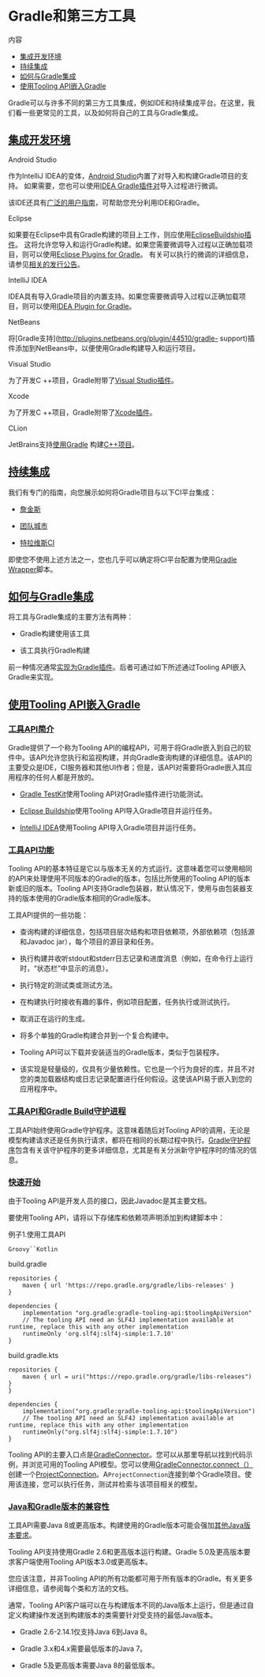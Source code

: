 # Gradle和第三方工具


内容

  * [集成开发环境](#ides)
  * [持续集成](#continuous_integration)
  * [如何与Gradle集成](#how_to_integrate_with_gradle)
  * [使用Tooling API嵌入Gradle](#embedding)

Gradle可以与许多不同的第三方工具集成，例如IDE和持续集成平台。在这里，我们看一些更常见的工具，以及如何将自己的工具与Gradle集成。

## [](#ides)[集成开发环境](#ides)

Android Studio

    

作为IntelliJ IDEA的变体，[Android Studio](https://developer.android.com/studio/)内置了对导入和构建Gradle项目的支持。
如果需要，您也可以使用[IDEA Gradle插件对](https://docs.gradle.org/6.7.1/userguide/idea_plugin.html)导入过程进行微调。

该IDE还具有[广泛的用户指南](https://developer.android.com/studio/intro/)，可帮助您充分利用IDE和Gradle。

Eclipse

    

如果要在Eclipse中具有Gradle构建的项目上工作，则应使用[EclipseBuildship插件](https://projects.eclipse.org/projects/tools.buildship)。
这将允许您导入和运行Gradle构建。如果您需要微调导入过程以正确加载项目，则可以使用[Eclipse Plugins for Gradle](https://docs.gradle.org/6.7.1/userguide/eclipse_plugin.html)。
有关可以执行的微调的详细信息，请参见[相关的发行公告](https://discuss.gradle.org/t/buildship-1-0-18-is-now-available/19012)。

IntelliJ IDEA

    

IDEA具有导入Gradle项目的内置支持。如果您需要微调导入过程以正确加载项目，则可以使用[IDEA Plugin for Gradle](https://docs.gradle.org/6.7.1/userguide/idea_plugin.html)。

NetBeans

    

将[Gradle支持](http://plugins.netbeans.org/plugin/44510/gradle- support)插件添加到NetBeans中，以便使用Gradle构建导入和运行项目。

Visual Studio

    

为了开发C ++项目，Gradle附带了[Visual Studio插件](https://docs.gradle.org/6.7.1/userguide/visual_studio_plugin.html)。

Xcode

    

为了开发C
++项目，Gradle附带了[Xcode插件](https://docs.gradle.org/6.7.1/userguide/xcode_plugin.html)。

CLion

    

JetBrains支持[使用Gradle](https://blog.jetbrains.com/clion/2018/05/clion-starts-2018-2-eap-sanitizers-gradle-db-performance/)
构建[C++项目](https://blog.jetbrains.com/clion/2018/05/clion-starts-2018-2-eap-sanitizers-gradle-db-performance/)。

## [](#continuous_integration)[持续集成](#continuous_integration)

我们有专门的指南，向您展示如何将Gradle项目与以下CI平台集成：

  * [詹金斯](https://guides.gradle.org/executing-gradle-builds-on-jenkins)

  * [团队城市](https://guides.gradle.org/executing-gradle-builds-on-teamcity)

  * [特拉维斯CI](https://guides.gradle.org/executing-gradle-builds-on-travisci)

即使您不使用上述方法之一，您也几乎可以确定将CI平台配置为使用[Gradle Wrapper](https://docs.gradle.org/6.7.1/userguide/gradle_wrapper.html)脚本。

## [](#how_to_integrate_with_gradle)[如何与Gradle集成](#how_to_integrate_with_gradle)

将工具与Gradle集成的主要方法有两种：

  * Gradle构建使用该工具

  * 该工具执行Gradle构建

前一种情况通常[实现为Gradle插件](https://docs.gradle.org/6.7.1/userguide/custom_plugins.html)。后者可通过如下所述通过Tooling
API嵌入Gradle来实现。

## [](#embedding)[使用Tooling API嵌入Gradle](#embedding)

### [](#sec:embedding_introduction)[工具API简介](#sec:embedding_introduction)

Gradle提供了一个称为Tooling
API的编程API，可用于将Gradle嵌入到自己的软件中。该API允许您执行和监视构建，并向Gradle查询构建的详细信息。该API的主要受众是IDE，CI服务器和其他UI作者；但是，该API对需要将Gradle嵌入其应用程序的任何人都是开放的。

  * [Gradle TestKit](https://docs.gradle.org/6.7.1/userguide/test_kit.html#test_kit)使用Tooling API对Gradle插件进行功能测试。

  * [Eclipse Buildship](http://projects.eclipse.org/projects/tools.buildship)使用Tooling API导入Gradle项目并运行任务。

  * [IntelliJ IDEA](https://www.jetbrains.com/idea/)使用Tooling API导入Gradle项目并运行任务。

### [](#sec:embedding_features)[工具API功能](#sec:embedding_features)

Tooling
API的基本特征是它以与版本无关的方式运行。这意味着您可以使用相同的API来处理使用不同版本的Gradle的版本，包括比所使用的Tooling
API的版本新或旧的版本。Tooling API支持Gradle包装器，默认情况下，使用与由包装器支持的版本使用的Gradle版本相同的Gradle版本。

工具API提供的一些功能：

  * 查询构建的详细信息，包括项目层次结构和项目依赖项，外部依赖项（包括源和Javadoc jar），每个项目的源目录和任务。

  * 执行构建并收听stdout和stderr日志记录和进度消息（例如，在命令行上运行时，“状态栏”中显示的消息）。

  * 执行特定的测试类或测试方法。

  * 在构建执行时接收有趣的事件，例如项目配置，任务执行或测试执行。

  * 取消正在运行的生成。

  * 将多个单独的Gradle构建合并到一个复合构建中。

  * Tooling API可以下载并安装适当的Gradle版本，类似于包装程序。

  * 该实现是轻量级的，仅具有少量依赖性。它也是一个行为良好的库，并且不对您的类加载器结构或日志记录配置进行任何假设。这使该API易于嵌入到您的应用程序中。

### [](#sec:embedding_daemon)[工具API和Gradle Build守护进程](#sec:embedding_daemon)

工具API始终使用Gradle守护程序。这意味着随后对Tooling
API的调用，无论是模型构建请求还是任务执行请求，都将在相同的长期过程中执行。[Gradle守护程序](https://docs.gradle.org/6.7.1/userguide/gradle_daemon.html#gradle_daemon)包含有关该守护程序的更多详细信息，尤其是有关分派新守护程序时的情况的信息。

### [](#sec:embedding_quickstart)[快速开始](#sec:embedding_quickstart)

由于Tooling API是开发人员的接口，因此Javadoc是其主要文档。

要使用Tooling API，请将以下存储库和依赖项声明添加到构建脚本中：

例子1.使用工具API

`Groovy``Kotlin`

build.gradle

    
    
    repositories {
        maven { url 'https://repo.gradle.org/gradle/libs-releases' }
    }
    
    dependencies {
        implementation "org.gradle:gradle-tooling-api:$toolingApiVersion"
        // The tooling API need an SLF4J implementation available at runtime, replace this with any other implementation
        runtimeOnly 'org.slf4j:slf4j-simple:1.7.10'
    }

build.gradle.kts

    
    
    repositories {
        maven { url = uri("https://repo.gradle.org/gradle/libs-releases") }
    }
    
    dependencies {
        implementation("org.gradle:gradle-tooling-api:$toolingApiVersion")
        // The tooling API need an SLF4J implementation available at runtime, replace this with any other implementation
        runtimeOnly("org.slf4j:slf4j-simple:1.7.10")
    }

Tooling
API的主要入口点是[GradleConnector](https://docs.gradle.org/6.7.1/javadoc/org/gradle/tooling/GradleConnector.html)。您可以从那里导航以找到代码示例，并浏览可用的Tooling
API模型。您可以使用[GradleConnector.connect（）](https://docs.gradle.org/nightly/javadoc/org/gradle/tooling/GradleConnector.html#connect--)创建一个[ProjectConnection](https://docs.gradle.org/6.7.1/javadoc/org/gradle/tooling/ProjectConnection.html)。A`ProjectConnection`连接到单个Gradle项目。使用该连接，您可以执行任务，测试并检索与该项目相关的模型。

### [](#sec:embedding_compatibility)[Java和Gradle版本的兼容性](#sec:embedding_compatibility)

工具API需要Java
8或更高版本。构建使用的Gradle版本可能会强加[其他Java版本要求](https://docs.gradle.org/6.7.1/userguide/compatibility.html)。

Tooling API支持使用Gradle 2.6和更高版本运行构建。Gradle 5.0及更高版本要求客户端使用Tooling
API版本3.0或更高版本。

您应该注意，并非Tooling API的所有功能都可用于所有版本的Gradle。有关更多详细信息，请参阅每个类和方法的文档。

通常，Tooling API客户端可以在与构建版本不同的Java版本上运行，但是通过自定义构建操作发送到构建版本的类需要针对受支持的最低Java版本。

  * Gradle 2.6-2.14.1仅支持Java 6到Java 8。

  * Gradle 3.x和4.x需要最低版本的Java 7。

  * Gradle 5及更高版本需要Java 8的最低版本。

